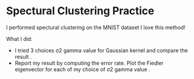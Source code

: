 # Spectural Clustering Practice
I performed spectural clustering on the MNIST dataset  I love this method!

What I did:
* I tried 3 choices σ2 gamma value for Gaussian kernel and compare the result .
* Report my result by computing the error rate. Plot the Fiedler eigenvector for each of my choice of σ2 gamma value .